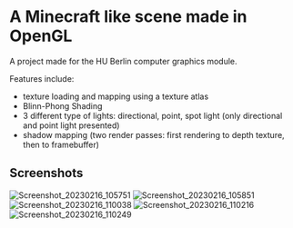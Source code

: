 # A Minecraft like scene made in OpenGL
A project made for the HU Berlin computer graphics module.

Features include:
- texture loading and mapping using a texture atlas
- Blinn-Phong Shading 
- 3 different type of lights: directional, point, spot light (only directional and point light presented)
- shadow mapping (two render passes: first rendering to depth texture, then to framebuffer) 

## Screenshots
![Screenshot_20230216_105751](https://user-images.githubusercontent.com/75396907/220552473-5e813ca5-e0fb-4f2e-af38-108d59cb2a79.png)
![Screenshot_20230216_105851](https://user-images.githubusercontent.com/75396907/220552495-307f0bd4-3403-4edf-b829-1a5b17389b5e.png)
![Screenshot_20230216_110038](https://user-images.githubusercontent.com/75396907/220552602-7f9d157f-60b1-47dd-8133-3e915bc97394.png)
![Screenshot_20230216_110216](https://user-images.githubusercontent.com/75396907/220552615-cda6c4cf-b5a6-43f5-9486-643bad84af5f.png)
![Screenshot_20230216_110249](https://user-images.githubusercontent.com/75396907/220552631-37df544f-8259-44cf-8089-d9c53f249b77.png)
